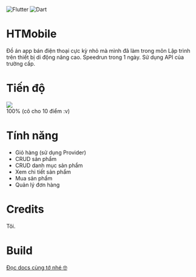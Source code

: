 ![Flutter](https://img.shields.io/badge/Flutter-%2302569B.svg?style=for-the-badge&logo=Flutter&logoColor=white)
![Dart](https://img.shields.io/badge/dart-%230175C2.svg?style=for-the-badge&logo=dart&logoColor=white)
# HTMobile
Đồ án app bán điện thoại cực kỳ nhỏ mà mình đã làm trong môn Lập trình trên thiết bị di động nâng cao. Speedrun trong 1 ngày. Sử dụng API của trường cấp.
# Tiến độ
![](https://geps.dev/progress/100)\
100% (cô cho 10 điểm :v)
# Tính năng
- Giỏ hàng (sử dụng Provider)
- CRUD sản phẩm
- CRUD danh mục sản phẩm
- Xem chi tiết sản phẩm
- Mua sản phẩm
- Quản lý đơn hàng
# Credits
Tôi.
# Build
[Đọc docs cùng tớ nhé 🤓](https://docs.flutter.dev/deployment/android)
